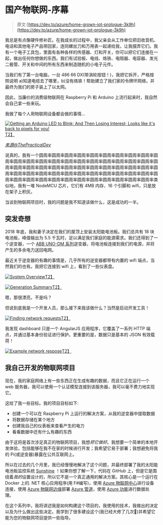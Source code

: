 # 国产物联网-序幕

> 原文:[https://dev.to/azure/home-grown-iot-prologue-3k9h](https://dev.to/azure/home-grown-iot-prologue-3k9h)

我总是有点像硬件修补匠。在我成长的过程中，我父亲会从工作单位把旧收音机、电话和其他电子产品带回家，连同螺丝刀和万用表一起递给我，让我摆弄它们。我有一个电子工具包，里面有各种各样的传感器、灯和开关，你可以把它们连接在一起，做出任何你想做的东西。我们有试验板、电线、烙铁、电阻器、电容器、发光二极管、开关和中间的所有东西来制造随机的小电子元件。

当我们有了第一台电脑，一台 486 66 DX(带涡轮按钮！)，我把它拆开，严格按照说明 a)知道电缆去了哪里，b)没有烙铁！帮助建立了我们家的令牌环网络，并最终为我们的房子装上了以太网。

因此，当廉价的消费级物联网在 Raspberry Pi 和 Arduino 上流行起来时，我自然会自己拿一些来玩。

我做了每个人用物联网设备都会做的事情…

[![Getting an Arduino LED to Blink; And Then Losing Interest; Looks like it's back to pixels for you!](../Images/3542787b36c80d42d0e2d2a8c9b0ce1e.png)T2】](https://res.cloudinary.com/practicaldev/image/fetch/s--3otPXkUr--/c_limit%2Cf_auto%2Cfl_progressive%2Cq_auto%2Cw_880/https://www.aaron-powell.com/images/home-grown-iot/01-001.png)

<cite>[来源@ThePracticalDev](https://github.com/thepracticaldev/orly-full-res/blob/master/gettinganarduinoledtoblink-big.png)</cite>

说真的，我有一个圆周率圆周率圆周率圆周率圆周率圆周率圆周率圆周率圆周率圆周率圆周率圆周率圆周率圆周率圆周率圆周率圆周率圆周率圆周率圆周率圆周率圆周率圆周率圆周率圆周率圆周率圆周率圆周率圆周率圆周率圆周率圆周率圆周率圆周率圆周率圆周率圆周率圆周率圆周率圆周率圆周率圆周率圆周率圆周率圆周率圆周率圆周率圆周率圆周率圆周率圆周率圆周率圆周率圆周率圆周率圆周率圆周率类似地，我有一堆 NodeMCU 芯片，它们有 4MB 内存、16 个引脚和 wifi，只是放在架子上积灰。

当谈到物联网项目时，我的问题是我不知道该做什么，这是成功的一半。

## [](#sparking-an-idea)突发奇想

2018 年底，我和妻子决定在我们的屋顶上安装太阳能电池板。我们总共有 18 块电池板，峰值输出为 5.5 千瓦时，足以满足我们家庭的能源需求。我们还得到了一个逆变器，一个 [ABB UNO-DM 系列](https://new.abb.com/power-converters-inverters/solar/string/single-phase/uno-dm-3-3kw-4-0kw-4-6kw-5-0kw-tl-plus)逆变器，将电池板连接到我们的电源，并将产生的多余电力送回电网。

最近关于逆变器的有趣的事情是，几乎所有的逆变器都带有内置的 wifi 端点，当然我们的也有。我把它连接到 wifi 上，看到了一些仪表盘。

[![System Overview](../Images/bb86c4e1c78b4a717caf94630516151a.png)T2】](https://res.cloudinary.com/practicaldev/image/fetch/s--GgyJS_sv--/c_limit%2Cf_auto%2Cfl_progressive%2Cq_auto%2Cw_880/https://www.aaron-powell.com/images/home-grown-iot/01-002.png)

[![Generation Summary](../Images/3450c281025165a73009a9c21b0a7913.png)T2】](https://res.cloudinary.com/practicaldev/image/fetch/s--u63ZRDIk--/c_limit%2Cf_auto%2Cfl_progressive%2Cq_auto%2Cw_880/https://www.aaron-powell.com/images/home-grown-iot/01-003.png)

嗯，那很漂亮，不是吗？

但说到底我是一个开发人员，那么接下来我该做什么？当然是启动开发工具！

[![Finding network requests](../Images/948c994090d84b0e197821051faf1a3f.png)T2】](https://res.cloudinary.com/practicaldev/image/fetch/s--ygxC4oCm--/c_limit%2Cf_auto%2Cfl_progressive%2Cq_auto%2Cw_880/https://www.aaron-powell.com/images/home-grown-iot/01-004.png)

我发现 dashboard 只是一个 AngularJS 应用程序，它覆盖了一系列 HTTP 端点，并通过基本身份验证进行保护。更重要的是，数据只是基本的 JSON 有效载荷！

[![Example network respose](../Images/d3474caa58ca0d6fd24608aad0ad54d4.png)T2】](https://res.cloudinary.com/practicaldev/image/fetch/s--JBSopSib--/c_limit%2Cf_auto%2Cfl_progressive%2Cq_auto%2Cw_880/https://www.aaron-powell.com/images/home-grown-iot/01-005.png)

## [](#my-home-grown-iot-project)我自己开发的物联网项目

现在，我的家庭网络上有一些东西正在生成有趣的数据，而且它正在运行一个 web 服务器，我可以使用一个认证模型连接到该服务器，我可以毫不费力地实现它。

这给了我一些目标。我的项目目标如下:

*   创建一个可以在 Raspberry Pi 上运行的解决方案，从我的逆变器中提取数据
*   将数据存储在某个地方
*   创建我自己的仪表板来查看产生的电力
*   看看数据中还有什么有趣的东西

由于这将是首次涉足真正的物联网项目，我想*把它做好*。我想要一个简单的本地开发体验，包括能够在我不在家的时候进行开发；我希望它易于部署；我想避免将我的 Pi(或逆变器)暴露在公共互联网上。

所以在过去的几个月里，我已经慢慢地解决了这个问题，并最终部署了我的太阳能电池板监控系统 [Sunshine](https://github.com/aaronpowell/sunshine) ！如果你想了解一下，代码在 GitHub 上，但是它是围绕着*我的*设置设计的，所以它不是一个真正通用的解决方案。其核心是一个运行在 Docker 上的. NET 核心应用程序(用 F#编写)，使用 [Azure 物联网中心](https://docs.microsoft.com/en-us/azure/iot-hub/?WT.mc_id=devto-blog-aapowell)进行设备连接，使用 [Azure 物联网边缘](https://docs.microsoft.com/en-us/azure/iot-edge/?WT.mc_id=devto-blog-aapowell)部署 [Azure 管道](https://azure.microsoft.com/en-us/services/devops/pipelines/?WT.mc_id=devto-blog-aapowell)，使用 [Azure 功能](https://azure.microsoft.com/en-us/services/functions/?WT.mc_id=devto-blog-aapowell)进行数据处理。

在这个系列中，我将讲述我是如何构建这个项目的，我使用的技术，我做出的决定以及为什么做出这些决定。我学到了很多建设这个(我已经大修了几次🤣)并希望它能为您的物联网项目提供一些指导。
